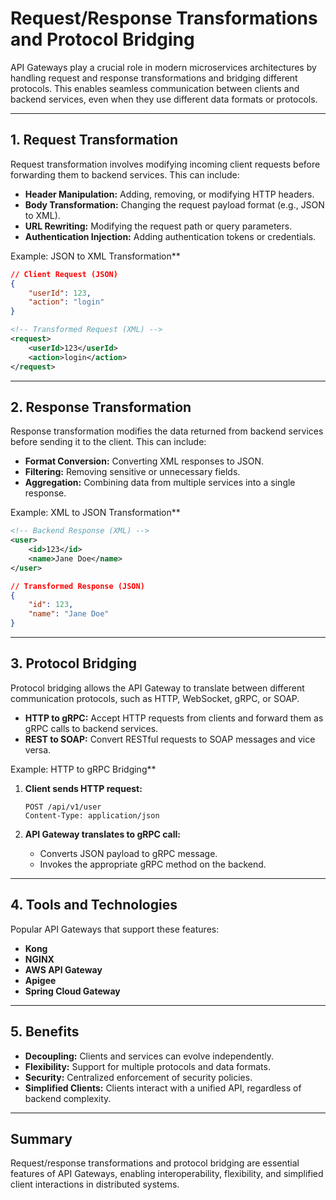 # Request/Response Transformations and Protocol Bridging

API Gateways play a crucial role in modern microservices architectures by handling request and response transformations and bridging different protocols. This enables seamless communication between clients and backend services, even when they use different data formats or protocols.

---

## 1. Request Transformation

Request transformation involves modifying incoming client requests before forwarding them to backend services. This can include:

- **Header Manipulation:** Adding, removing, or modifying HTTP headers.
- **Body Transformation:** Changing the request payload format (e.g., JSON to XML).
- **URL Rewriting:** Modifying the request path or query parameters.
- **Authentication Injection:** Adding authentication tokens or credentials.

Example: JSON to XML Transformation**

```json
// Client Request (JSON)
{
    "userId": 123,
    "action": "login"
}
```

```xml
<!-- Transformed Request (XML) -->
<request>
    <userId>123</userId>
    <action>login</action>
</request>
```

---

## 2. Response Transformation

Response transformation modifies the data returned from backend services before sending it to the client. This can include:

- **Format Conversion:** Converting XML responses to JSON.
- **Filtering:** Removing sensitive or unnecessary fields.
- **Aggregation:** Combining data from multiple services into a single response.

Example: XML to JSON Transformation**

```xml
<!-- Backend Response (XML) -->
<user>
    <id>123</id>
    <name>Jane Doe</name>
</user>
```

```json
// Transformed Response (JSON)
{
    "id": 123,
    "name": "Jane Doe"
}
```

---

## 3. Protocol Bridging

Protocol bridging allows the API Gateway to translate between different communication protocols, such as HTTP, WebSocket, gRPC, or SOAP.

- **HTTP to gRPC:** Accept HTTP requests from clients and forward them as gRPC calls to backend services.
- **REST to SOAP:** Convert RESTful requests to SOAP messages and vice versa.

Example: HTTP to gRPC Bridging**

1. **Client sends HTTP request:**

     ```structured-text
     POST /api/v1/user
     Content-Type: application/json
     ```

2. **API Gateway translates to gRPC call:**
     - Converts JSON payload to gRPC message.
     - Invokes the appropriate gRPC method on the backend.

---

## 4. Tools and Technologies

Popular API Gateways that support these features:

- **Kong**
- **NGINX**
- **AWS API Gateway**
- **Apigee**
- **Spring Cloud Gateway**

---

## 5. Benefits

- **Decoupling:** Clients and services can evolve independently.
- **Flexibility:** Support for multiple protocols and data formats.
- **Security:** Centralized enforcement of security policies.
- **Simplified Clients:** Clients interact with a unified API, regardless of backend complexity.

---

## Summary

Request/response transformations and protocol bridging are essential features of API Gateways, enabling interoperability, flexibility, and simplified client interactions in distributed systems.
